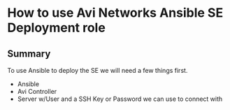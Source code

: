 # How to use Avi Networks Ansible SE Deployment role

## Summary

To use Ansible to deploy the SE we will need a few things first.
- Ansible
- Avi Controller
- Server w/User and a SSH Key or Password we can use to connect with
